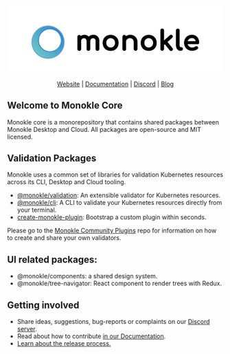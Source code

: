 <p align="center">
<picture>
  <source media="(prefers-color-scheme: dark)" srcset="assets/MonokleLogoDark.svg">
  <img alt="Monokle light logo" src="assets/MonokleLogoLight.svg">
</picture>
</p>

<p align="center">
  <a href="https://monokle.io">Website</a> |
  <a href="https://kubeshop.github.io/monokle/">Documentation</a> |
  <a href="https://discord.gg/g3pP744AvN">Discord</a> |
  <a href="https://kubeshop.io/blog">Blog</a>
</p>

## Welcome to Monokle Core

Monokle core is a monorepository that contains shared packages between Monokle Desktop and Cloud. 
All packages are open-source and MIT licensed.

## Validation Packages

Monokle uses a common set of libraries for validation Kubernetes resources across its CLI, Desktop and Cloud tooling.

- [@monokle/validation](./packages/validation): An extensible validator for Kubernetes resources.
- [@monokle/cli](./packages/cli): A CLI to validate your Kubernetes resources directly from your terminal.
- [create-monokle-plugin](./packages/create-monokle-plugin): Bootstrap a custom plugin within seconds.

Please go to the [Monokle Community Plugins](https://github.com/kubeshop/monokle-community-plugins) repo for information
on how to create and share your own validators.

## UI related packages:

- @monokle/components: a shared design system.
- @monokle/tree-navigator: React component to render trees with Redux.

## Getting involved

- Share ideas, suggestions, bug-reports or complaints on our [Discord server](https://discord.gg/g3pP744AvN).
- Read about how to contribute [in our Documentation](https://kubeshop.github.io/monokle/contributing).
- [Learn about the release process.](./CONTRIBUTING.md)
